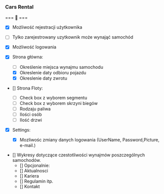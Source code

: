 ### Cars Rental

=== :blue_car: ===

- [x] Możliwość rejestracji użytkownika
- [ ] Tylko zarejestrowany uzytkownik może wynająć samochód
- [x] Możliwość logowania
- [x] Strona główna:

  - [ ] Określenie miejsca wynajmu samochodu
  - [x] Okreslenie daty odbioru pojazdu
  - [x] Okreslenie daty zwrotu

- [] Strona Floty:

  - [ ] Check box z wyborem segmentu
  - [ ] Check box z wyborem skrzyni biegów
  - [ ] Rodzaju paliwa
  - [ ] Ilości osób
  - [ ] Ilość drzwi

- [x] Settings:

  - [x] Mozliwośc zmiany danych logowania (UserName, Password,Picture, e-mail.)

- [] Wykresy dotyczące czestotliwości wynajmów poszczególnych samochodów.
  - [] Opcjonalnie:
  - [] Aktualnosci
  - [] Kariera
  - [] Regulamin itp.
  - [] Kontakt
